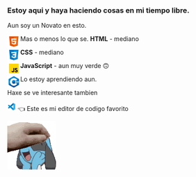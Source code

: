 <h3>Estoy aqui y haya haciendo cosas en mi tiempo libre.</h3>
Aun soy un Novato en esto.

Mas o menos lo que se.
<img src = "icons8-html-5-96.png" width = "30px" height = "auto" align = "left">  **HTML** - mediano

<img src = "icons8-css3-96.png" width = "30px" height = "auto" align = "left">  **CSS** - mediano

<img src = "icons8-javascript-96.png" width = "30px" height = "auto" align = "left">  **JavaScript** - aun muy verde 🙃

<img src = "icons8-c++-96.png" width = "30px" height = "auto" align = "left"> Lo estoy aprendiendo aun.

Haxe se ve interesante tambien

<a href = "https://github.com/Microsoft/vscode"><img src = "icons8-visual-studio-code-2019-96.png" width = "20px" height = "auto" aling = "right"></a> 👈 Este es mi editor de codigo favorito


<a href= "E4kbCZdVEAIjwkB.png"><img src = "ac148350-6bb2-4595-9ff6-f5b127a539d9.gif" align = "left"></a>
<!-- A estas alturas no es necesario decir que me gusta Riolu/Lucario -->
